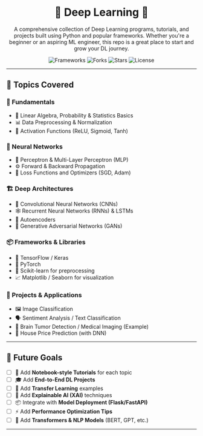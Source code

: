 <h1 align="center">🧠 Deep Learning 🚀</h1>

<p align="center">
  A comprehensive collection of Deep Learning programs, tutorials, and projects built using Python and popular frameworks. Whether you're a beginner or an aspiring ML engineer, this repo is a great place to start and grow your DL journey.
</p>

<p align="center">
  <img src="https://img.shields.io/badge/Frameworks-TensorFlow%20%7C%20PyTorch-yellow.svg" alt="Frameworks"/>
  <img src="https://img.shields.io/github/forks/Venki01a/deep-learning?style=social" alt="Forks"/>
  <img src="https://img.shields.io/github/stars/Venki01a/deep-learning?style=social" alt="Stars"/>
  <img src="https://img.shields.io/github/license/Venki01a/deep-learning" alt="License"/>
</p>

---

## 📘 Topics Covered

### 📌 Fundamentals
- 🔢 Linear Algebra, Probability & Statistics Basics
- 📊 Data Preprocessing & Normalization
- 🧮 Activation Functions (ReLU, Sigmoid, Tanh)

### 🧠 Neural Networks
- 🧱 Perceptron & Multi-Layer Perceptron (MLP)
- ⚙️ Forward & Backward Propagation
- 🎯 Loss Functions and Optimizers (SGD, Adam)

### 🏗️ Deep Architectures
- 🧩 Convolutional Neural Networks (CNNs)
- 🕸️ Recurrent Neural Networks (RNNs) & LSTMs
- 🔁 Autoencoders
- 🧬 Generative Adversarial Networks (GANs)

### 📦 Frameworks & Libraries
- 🔶 TensorFlow / Keras
- 🔴 PyTorch
- 🧪 Scikit-learn for preprocessing
- 📈 Matplotlib / Seaborn for visualization

### 📂 Projects & Applications
- 🖼️ Image Classification
- 🗣️ Sentiment Analysis / Text Classification
- 🧠 Brain Tumor Detection / Medical Imaging (Example)
- 🏡 House Price Prediction (with DNN)

---

## 🎯 Future Goals

- [ ] 🧾 Add **Notebook-style Tutorials** for each topic  
- [ ] 🎓 Add **End-to-End DL Projects**  
- [ ] 🔄 Add **Transfer Learning** examples  
- [ ] 🧠 Add **Explainable AI (XAI)** techniques  
- [ ] 📦 Integrate with **Model Deployment (Flask/FastAPI)**  
- [ ] ⚡ Add **Performance Optimization Tips**  
- [ ] 🤖 Add **Transformers & NLP Models** (BERT, GPT, etc.)

---

